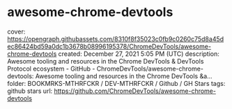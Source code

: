 # awesome-chrome-devtools

cover: https://opengraph.githubassets.com/8310f8f35023c0fb9c0260c75d8a45dec86424bd59a0dc1b3678b08996195378/ChromeDevTools/awesome-chrome-devtools
created: December 27, 2021 5:05 PM (UTC)
description: Awesome tooling and resources in the Chrome DevTools & DevTools Protocol ecosystem - GitHub - ChromeDevTools/awesome-chrome-devtools: Awesome tooling and resources in the Chrome DevTools &a...
folder: BOOKMRKS-MTHRFCKR / DEV-MTHRFCKR / Github / GH Stars
tags: github stars
url: https://github.com/ChromeDevTools/awesome-chrome-devtools